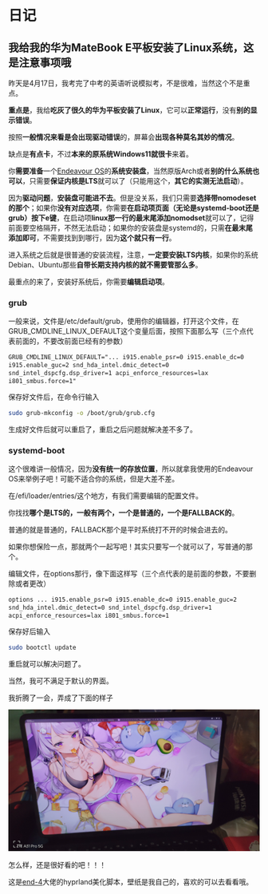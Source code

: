 # 日记

## 我给我的华为MateBook E平板安装了Linux系统，这是注意事项哦

昨天是4月17日，我考完了中考的英语听说模拟考，不是很难，当然这个不是重点。

**重点是**，我给**吃灰了很久的华为平板安装了Linux**，它可以**正常运行**，没有**别的显示错误**。

按照**一般情况来看是会出现驱动错误**的，屏幕会**出现各种莫名其妙的情况**。

缺点是**有点卡**，不过**本来的原系统Windows11就很卡**来着。

你**需要准备**一个[Endeavour OS](https://endeavouros.com/)的**系统安装盘**，当然原版Arch或者**别的什么系统也可以**，只需要**保证内核是LTS**就可以了（只能用这个，**其它的实测无法启动**）。

 因为**驱动问题**，**安装盘可能进不去**。但是没关系，我们只需要**选择带nomodeset的那个**；如果你**没有对应选项**，你需要**在启动项页面（无论是systemd-boot还是grub）按下e键**，在启动项**linux那一行的最末尾添加nomodset**就可以了，记得前面要空格隔开，不然无法启动；如果你的安装盘是systemd的，只需**在最末尾添加即可**，不需要找到到哪行，因为**这个就只有一行**。

进入系统之后就是很普通的安装流程，注意，**一定要安装LTS内核**，如果你的系统Debian、Ubuntu那些**自带长期支持内核的就不需要管那么多**。

最重点的来了，安装好系统后，你需要**编辑启动项**。

### grub

一般来说，文件是/etc/default/grub，使用你的编辑器，打开这个文件，在GRUB_CMDLINE_LINUX_DEFAULT这个变量后面，按照下面那么写（三个点代表前面的，不要改前面已经有的参数）

```
GRUB_CMDLINE_LINUX_DEFAULT="... i915.enable_psr=0 i915.enable_dc=0 i915.enable_guc=2 snd_hda_intel.dmic_detect=0 snd_intel_dspcfg.dsp_driver=1 acpi_enforce_resources=lax i801_smbus.force=1"
```

保存好文件后，在命令行输入

```bash
sudo grub-mkconfig -o /boot/grub/grub.cfg
```

生成好文件后就可以重启了，重启之后问题就解决差不多了。

### systemd-boot

这个很难讲一般情况，因为**没有统一的存放位置**，所以就拿我使用的Endeavour OS来举例子吧！可能不适合你的系统，但是大差不差。

在/efi/loader/entries/这个地方，有我们需要编辑的配置文件。

你找找**哪个是LTS的，一般有两个，一个是普通的，一个是FALLBACK的**。

普通的就是普通的，FALLBACK那个是平时系统打不开的时候会进去的。

如果你想保险一点，那就两个一起写吧！其实只要写一个就可以了，写普通的那个。

编辑文件，在options那行，像下面这样写（三个点代表的是前面的参数，不要删除或者更改）

```
options ... i915.enable_psr=0 i915.enable_dc=0 i915.enable_guc=2 snd_hda_intel.dmic_detect=0 snd_intel_dspcfg.dsp_driver=1 acpi_enforce_resources=lax i801_smbus.force=1
```

保存好后输入

```bash
sudo bootctl update
```

重启就可以解决问题了。

当然，我可不满足于默认的界面。

我折腾了一会，弄成了下面的样子

![](imgs/IMG_20250418_181719.jpg)

怎么样，还是很好看的吧！！！

这是[end-4](https://end-4.github.io/dots-hyprland-wiki/zh-cn/)大佬的hyprland美化脚本，壁纸是我自己的，喜欢的可以去看看哦。